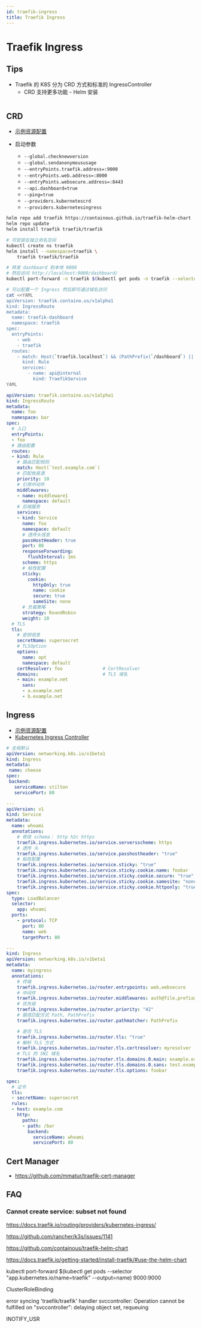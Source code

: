 ```yaml
---
id: traefik-ingress
title: Traefik Ingress
---
```


# Traefik Ingress

## Tips
* Traefik 的 K8S 分为 CRD 方式和标准的 IngressController
  * CRD 支持更多功能 - Helm 安装

```bash

```

## CRD
* [示例资源配置](https://github.com/containous/traefik/tree/v2.2/pkg/provider/kubernetes/crd/fixtures)

* 启动参数
  * `--global.checknewversion`
  * `--global.sendanonymoususage`
  * `--entryPoints.traefik.address=:9000`
  * `--entryPoints.web.address=:8000`
  * `--entryPoints.websecure.address=:8443`
  * `--api.dashboard=true`
  * `--ping=true`
  * `--providers.kubernetescrd`
  * `--providers.kubernetesingress`

```bash
helm repo add traefik https://containous.github.io/traefik-helm-chart
helm repo update
helm install traefik traefik/traefik

# 可安装在独立命名空间
kubectl create ns traefik
helm install --namespace=traefik \
    traefik traefik/traefik

# 转发 dashboard 到本地 9000
# 然后访问 http://localhost:9000/dashboard/
kubectl port-forward -n traefik $(kubectl get pods -n traefik --selector "app.kubernetes.io/name=traefik" --output=name) 9000:9000

# 可以配置一个 Ingress 然后即可通过域名访问
cat <<YAML
apiVersion: traefik.containo.us/v1alpha1
kind: IngressRoute
metadata:
  name: traefik-dashboard
  namespace: traefik
spec:
  entryPoints:
    - web
    - traefik
  routes:
    - match: Host(`traefik.localhost`) && (PathPrefix(`/dashboard`) || PathPrefix(`/api`))
      kind: Rule
      services:
        - name: api@internal
          kind: TraefikService
YAML
```

```yaml
apiVersion: traefik.containo.us/v1alpha1
kind: IngressRoute
metadata:
  name: foo
  namespace: bar
spec:
  # 入口
  entryPoints:
  - foo
  # 路由配置
  routes:
  - kind: Rule
    # 路由匹配规则
    match: Host(`test.example.com`)
    # 匹配攸县酒
    priority: 10
    # 引用中间件
    middlewares:
    - name: middleware1
      namespace: default
    # 后端服务
    services:
    - kind: Service
      name: foo
      namespace: default
      # 透传头信息
      passHostHeader: true
      port: 80
      responseForwarding:
        flushInterval: 1ms
      scheme: https
      # 粘性配置
      sticky:
        cookie:
          httpOnly: true
          name: cookie
          secure: true
          sameSite: none
      # 负载策略
      strategy: RoundRobin
      weight: 10
  # TLS
  tls:
    # 密钥信息
    secretName: supersecret
    # TLSOption
    options:
      name: opt
      namespace: default
    certResolver: foo               # CertResolver
    domains:                        # TLS 域名
    - main: example.net
      sans:
      - a.example.net
      - b.example.net
```

## Ingress
* [示例资源配置](https://github.com/containous/traefik/tree/v2.2/pkg/provider/kubernetes/ingress/fixtures)
* [Kubernetes Ingress Controller](https://docs.traefik.io/routing/providers/kubernetes-ingress/)

```yaml
# 全局默认
apiVersion: networking.k8s.io/v1beta1
kind: Ingress
metadata:
 name: cheese
spec:
 backend:
   serviceName: stilton
   servicePort: 80

---
apiVersion: v1
kind: Service
metadata:
  name: whoami
  annotations:
    # 修改 schema： http h2c https
    traefik.ingress.kubernetes.io/service.serversscheme: https
    # 透传 头
    traefik.ingress.kubernetes.io/service.passhostheader: "true"
    # 粘性配置
    traefik.ingress.kubernetes.io/service.sticky: "true"
    traefik.ingress.kubernetes.io/service.sticky.cookie.name: foobar
    traefik.ingress.kubernetes.io/service.sticky.cookie.secure: "true"
    traefik.ingress.kubernetes.io/service.sticky.cookie.samesite: "none"
    traefik.ingress.kubernetes.io/service.sticky.cookie.httponly: "true"
spec:
  type: LoadBalancer
  selector:
    app: whoami
  ports:
    - protocol: TCP
      port: 80
      name: web
      targetPort: 80

---
kind: Ingress
apiVersion: networking.k8s.io/v1beta1
metadata:
  name: myingress
  annotations:
    # 终端
    traefik.ingress.kubernetes.io/router.entrypoints: web,websecure
    # 中间件
    traefik.ingress.kubernetes.io/router.middlewares: auth@file,prefix@kubernetescrd,cb@file
    # 优先级
    traefik.ingress.kubernetes.io/router.priority: "42"
    # 路径匹配方式 Path, PathPrefix
    traefik.ingress.kubernetes.io/router.pathmatcher: PathPrefix

    # 是否 TLS
    traefik.ingress.kubernetes.io/router.tls: "true"
    # 解析 TLS 方式
    traefik.ingress.kubernetes.io/router.tls.certresolver: myresolver
    # TLS 的 SNI 域名
    traefik.ingress.kubernetes.io/router.tls.domains.0.main: example.org
    traefik.ingress.kubernetes.io/router.tls.domains.0.sans: test.example.org,dev.example.org
    traefik.ingress.kubernetes.io/router.tls.options: foobar

spec:
  # 证书
  tls:
  - secretName: supersecret
  rules:
  - host: example.com
    http:
      paths:
      - path: /bar
        backend:
          serviceName: whoami
          servicePort: 80
```


## Cert Manager
* https://github.com/mmatur/traefik-cert-manager


## FAQ
### Cannot create service: subset not found


https://docs.traefik.io/routing/providers/kubernetes-ingress/

https://github.com/rancher/k3s/issues/1141




https://github.com/containous/traefik-helm-chart

https://docs.traefik.io/getting-started/install-traefik/#use-the-helm-chart

kubectl port-forward $(kubectl get pods --selector "app.kubernetes.io/name=traefik" --output=name) 9000:9000

ClusterRoleBinding

error syncing 'traefik/traefik'
handler svccontroller: Operation cannot be fulfilled on  "svccontroller": delaying object set, requeuing

INOTIFY_USR
